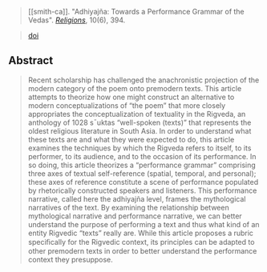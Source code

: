 > [[smith-ca]]. "Adhiyajña: Towards a Performance Grammar of the Vedas". [*Religions*](journal-religions.md), 10(6), 394.

> [doi](https://doi.org/10.3390/rel10060394)
## Abstract
> Recent scholarship has challenged the anachronistic projection of the modern category of the poem onto premodern texts. This article attempts to theorize how one might construct an alternative to modern conceptualizations of “the poem” that more closely appropriates the conceptualization of textuality in the Rigveda, an anthology of 1028 s¯uktas “well-spoken (texts)” that represents the oldest religious literature in South Asia. In order to understand what these texts are and what they were expected to do, this article examines the techniques by which the Rigveda refers to itself, to its performer, to its audience, and to the occasion of its performance. In so doing, this article theorizes a “performance grammar” comprising three axes of textual self-reference (spatial, temporal, and personal); these axes of reference constitute a scene of performance populated by rhetorically constructed speakers and listeners. This performance narrative, called here the adhiyajña level, frames the mythological narratives of the text. By examining the relationship between mythological narrative and performance narrative, we can better understand the purpose of performing a text and thus what kind of an entity Rigvedic “texts” really are. While this article proposes a rubric speciﬁcally for the Rigvedic context, its principles can be adapted to other premodern texts in order to better understand the performance context they presuppose.